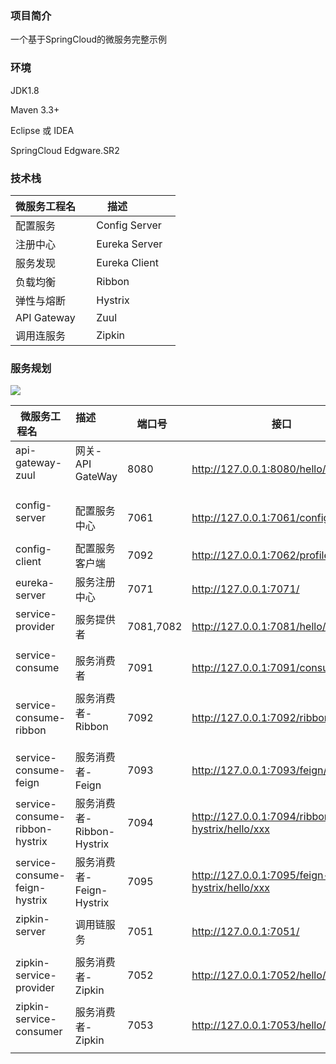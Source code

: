 ### 项目简介
一个基于SpringCloud的微服务完整示例

### 环境
JDK1.8

Maven 3.3+

Eclipse 或 IDEA

SpringCloud Edgware.SR2

### 技术栈
| 微服务工程名     | 描述              | 
| ----------------| ---------------- | 
| 配置服务         | Config Server    |
| 注册中心         | Eureka Server    |
| 服务发现         | Eureka Client    |
| 负载均衡         | Ribbon           |
| 弹性与熔断       | Hystrix          |
| API Gateway     | Zuul             |
| 调用连服务       | Zipkin           |

### 服务规划

![](https://github.com/cse-sample/springcloud-2-cse/blob/master/springcloud-sample/images/design.png)

| 微服务工程名                     | 描述                     | 端口号     | 接口                                      |
| ------------------------------- | ------------------------ | --------- | ----------------------------------------  |
| api-gateway-zuul                | 网关-API GateWay         | 8080      | http://127.0.0.1:8080/hello/xxx           |
| config-server                   | 配置服务中心              | 7061      | http://127.0.0.1:7061/config-client/dev   |
| config-client                   | 配置服务客户端            | 7092      | http://127.0.0.1:7062/profile             |
| eureka-server                   | 服务注册中心              | 7071      | http://127.0.0.1:7071/                    |
| service-provider                | 服务提供者                | 7081,7082 | http://127.0.0.1:7081/hello/xxx           |
| service-consume                 | 服务消费者                | 7091      | http://127.0.0.1:7091/consumer/hello/xxx  |
| service-consume-ribbon          | 服务消费者-Ribbon         | 7092      | http://127.0.0.1:7092/ribbon/hello/xxx    |
| service-consume-feign           | 服务消费者-Feign          | 7093      | http://127.0.0.1:7093/feign/hello/xxx          |
| service-consume-ribbon-hystrix  | 服务消费者-Ribbon-Hystrix | 7094      | http://127.0.0.1:7094/ribbon-hystrix/hello/xxx |
| service-consume-feign-hystrix   | 服务消费者-Feign-Hystrix  | 7095      | http://127.0.0.1:7095/feign-hystrix/hello/xxx  |
| zipkin-server                   | 调用链服务                | 7051      | http://127.0.0.1:7051/           |
| zipkin-service-provider         | 服务消费者-Zipkin         | 7052      | http://127.0.0.1:7052/hello/xxx  |
| zipkin-service-consumer         | 服务消费者-Zipkin         | 7053      | http://127.0.0.1:7053/hello/xxx  |
 
 
